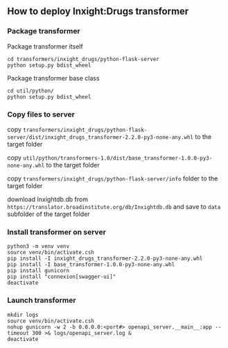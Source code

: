 ## How to deploy Inxight:Drugs transformer

### Package transformer

Package transformer itself
```
cd transformers/inxight_drugs/python-flask-server
python setup.py bdist_wheel
```
Package transformer base class
```
cd util/python/
python setup.py bdist_wheel
```

### Copy files to server

copy `transformers/inxight_drugs/python-flask-server/dist/inxight_drugs_transformer-2.2.0-py3-none-any.whl` to the target folder

copy `util/python/transformers-1.0/dist/base_transformer-1.0.0-py3-none-any.whl` to the target folder

copy `transformers/inxight_drugs/python-flask-server/info` folder to the target folder

download Inxightdb.db from `https://translator.broadinstitute.org/db/Inxightdb.db` and save to `data` subfolder of the target folder


### Install transformer on server

```
python3 -m venv venv
source venv/bin/activate.csh
pip install -I inxight_drugs_transformer-2.2.0-py3-none-any.whl
pip install -I base_transformer-1.0.0-py3-none-any.whl
pip install gunicorn
pip install "connexion[swagger-ui]"
deactivate
```

### Launch transformer

```
mkdir logs
source venv/bin/activate.csh
nohup gunicorn -w 2 -b 0.0.0.0:<port#> openapi_server.__main__:app --timeout 300 >& logs/openapi_server.log &
deactivate
```

